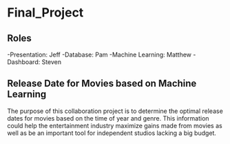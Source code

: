 # Final_Project
## Roles
-Presentation: Jeff
-Database: Pam
-Machine Learning: Matthew
-Dashboard: Steven

## Release Date for Movies based on Machine Learning
The purpose of this collaboration project is to determine the optimal release dates for movies based on the time of year and genre.
This information could help the entertainment industry maximize gains made from movies as well as be an important tool for independent studios lacking a big budget.

